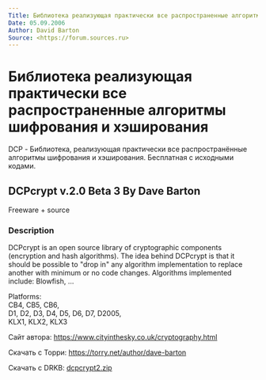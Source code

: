 ```yaml
---
Title: Библиотека реализующая практически все распространенные алгоритмы шифрования и хэширования
Date: 05.09.2006
Author: David Barton
Source: <https://forum.sources.ru>
---
```



Библиотека реализующая практически все распространенные алгоритмы шифрования и хэширования
==========================================================================================

DCP - Библиотека, реализующая практически все распространённые алгоритмы шифрования и
хэширования. Бесплатная с исходными кодами.

## DCPcrypt v.2.0 Beta 3 By Dave Barton

Freeware + source

### Description

DCPcrypt is an open source library of cryptographic components (encryption and hash algorithms).
The idea behind DCPcrypt is that it should be possible to "drop in" any algorithm implementation
to replace another with minimum or no code changes.
Algorithms implemented include: Blowfish, …


Platforms:  
CB4, CB5, CB6,  
D1, D2, D3, D4, D5, D6, D7, D2005,  
KLX1, KLX2, KLX3

Сайт автора:
<https://www.cityinthesky.co.uk/cryptography.html>

Скачать с Торри:
<https://torry.net/author/dave-barton>

Скачать с DRKB:
[dcpcrypt2.zip](dcpcrypt2.zip)
